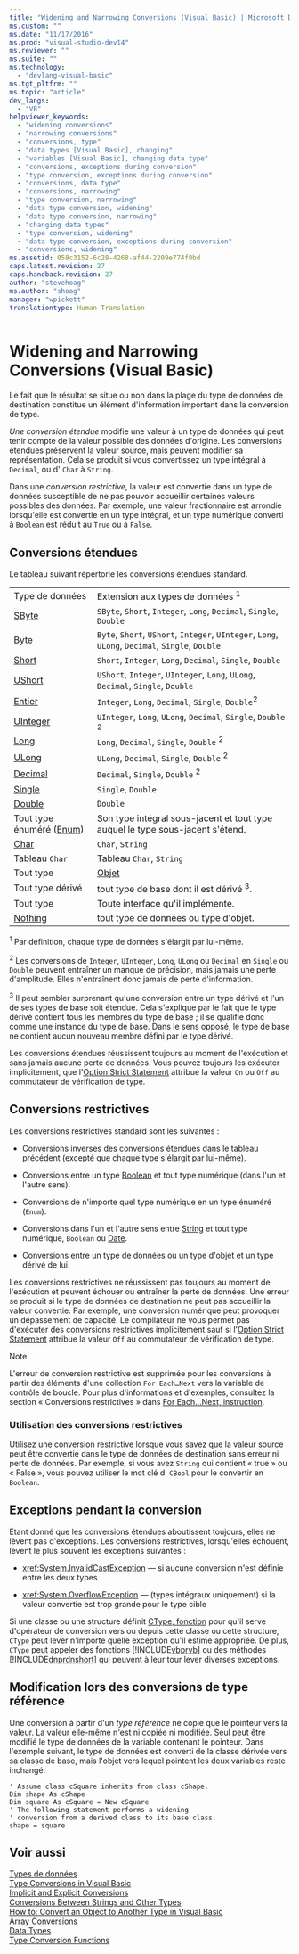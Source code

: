```yaml
---
title: "Widening and Narrowing Conversions (Visual Basic) | Microsoft Docs"
ms.custom: ""
ms.date: "11/17/2016"
ms.prod: "visual-studio-dev14"
ms.reviewer: ""
ms.suite: ""
ms.technology: 
  - "devlang-visual-basic"
ms.tgt_pltfrm: ""
ms.topic: "article"
dev_langs: 
  - "VB"
helpviewer_keywords: 
  - "widening conversions"
  - "narrowing conversions"
  - "conversions, type"
  - "data types [Visual Basic], changing"
  - "variables [Visual Basic], changing data type"
  - "conversions, exceptions during conversion"
  - "type conversion, exceptions during conversion"
  - "conversions, data type"
  - "conversions, narrowing"
  - "type conversion, narrowing"
  - "data type conversion, widening"
  - "data type conversion, narrowing"
  - "changing data types"
  - "type conversion, widening"
  - "data type conversion, exceptions during conversion"
  - "conversions, widening"
ms.assetid: 058c3152-6c28-4268-af44-2209e774f0bd
caps.latest.revision: 27
caps.handback.revision: 27
author: "stevehoag"
ms.author: "shoag"
manager: "wpickett"
translationtype: Human Translation
---
```

# Widening and Narrowing Conversions (Visual Basic)
Le fait que le résultat se situe ou non dans la plage du type de données de destination constitue un élément d'information important dans la conversion de type.  
  
 *Une conversion étendue* modifie une valeur à un type de données qui peut tenir compte de la valeur possible des données d'origine.  Les conversions étendues préservent la valeur source, mais peuvent modifier sa représentation.  Cela se produit si vous convertissez un type intégral à `Decimal`, ou d' `Char` à `String`.  
  
 Dans une *conversion restrictive*, la valeur est convertie dans un type de données susceptible de ne pas pouvoir accueillir certaines valeurs possibles des données.  Par exemple, une valeur fractionnaire est arrondie lorsqu'elle est convertie en un type intégral, et un type numérique converti à `Boolean` est réduit au `True` ou à `False`.  
  
## Conversions étendues  
 Le tableau suivant répertorie les conversions étendues standard.  
  
|||  
|-|-|  
|Type de données|Extension aux types de données <sup>1</sup>|  
|[SByte](../../../../visual-basic/language-reference/data-types/sbyte-data-type.md)|`SByte`, `Short`, `Integer`, `Long`, `Decimal`, `Single`, `Double`|  
|[Byte](../../../../visual-basic/language-reference/data-types/byte-data-type.md)|`Byte`, `Short`, `UShort`, `Integer`, `UInteger`, `Long`, `ULong`, `Decimal`, `Single`, `Double`|  
|[Short](../../../../visual-basic/language-reference/data-types/short-data-type.md)|`Short`, `Integer`, `Long`, `Decimal`, `Single`, `Double`|  
|[UShort](../../../../visual-basic/language-reference/data-types/ushort-data-type.md)|`UShort`, `Integer`, `UInteger`, `Long`, `ULong`, `Decimal`, `Single`, `Double`|  
|[Entier](../../../../visual-basic/language-reference/data-types/integer-data-type.md)|`Integer`, `Long`, `Decimal`, `Single`, `Double`<sup>2</sup>|  
|[UInteger](../../../../visual-basic/language-reference/data-types/uinteger-data-type.md)|`UInteger`, `Long`, `ULong`, `Decimal`, `Single`, `Double` <sup>2</sup>|  
|[Long](../../../../visual-basic/language-reference/data-types/long-data-type.md)|`Long`, `Decimal`, `Single`, `Double` <sup>2</sup>|  
|[ULong](../../../../visual-basic/language-reference/data-types/ulong-data-type.md)|`ULong`, `Decimal`, `Single`, `Double` <sup>2</sup>|  
|[Decimal](../../../../visual-basic/language-reference/data-types/decimal-data-type.md)|`Decimal`, `Single`, `Double` <sup>2</sup>|  
|[Single](../../../../visual-basic/language-reference/data-types/single-data-type.md)|`Single`, `Double`|  
|[Double](../../../../visual-basic/language-reference/data-types/double-data-type.md)|`Double`|  
|Tout type énuméré \([Enum](../../../../visual-basic/language-reference/statements/enum-statement.md)\)|Son type intégral sous\-jacent et tout type auquel le type sous\-jacent s'étend.|  
|[Char](../../../../visual-basic/language-reference/data-types/char-data-type.md)|`Char`, `String`|  
|Tableau `Char`|Tableau `Char`, `String`|  
|Tout type|[Objet](../../../../visual-basic/language-reference/data-types/object-data-type.md)|  
|Tout type dérivé|tout type de base dont il est dérivé <sup>3</sup>.|  
|Tout type|Toute interface qu'il implémente.|  
|[Nothing](../../../../visual-basic/language-reference/nothing.md)|tout type de données ou type d'objet.|  
  
 <sup>1</sup> Par définition, chaque type de données s'élargit par lui\-même.  
  
 <sup>2</sup> Les conversions de `Integer`, `UInteger`, `Long`, `ULong` ou `Decimal` en `Single` ou `Double` peuvent entraîner un manque de précision, mais jamais une perte d'amplitude.  Elles n'entraînent donc jamais de perte d'information.  
  
 <sup>3</sup> Il peut sembler surprenant qu'une conversion entre un type dérivé et l'un de ses types de base soit étendue.  Cela s'explique par le fait que le type dérivé contient tous les membres du type de base ; il se qualifie donc comme une instance du type de base.  Dans le sens opposé, le type de base ne contient aucun nouveau membre défini par le type dérivé.  
  
 Les conversions étendues réussissent toujours au moment de l'exécution et sans jamais aucune perte de données.  Vous pouvez toujours les exécuter implicitement, que l'[Option Strict Statement](../../../../visual-basic/language-reference/statements/option-strict-statement.md) attribue la valeur `On` ou `Off` au commutateur de vérification de type.  
  
## Conversions restrictives  
 Les conversions restrictives standard sont les suivantes :  
  
-   Conversions inverses des conversions étendues dans le tableau précédent \(excepté que chaque type s'élargit par lui\-même\).  
  
-   Conversions entre un type [Boolean](../../../../visual-basic/language-reference/data-types/boolean-data-type.md) et tout type numérique \(dans l'un et l'autre sens\).  
  
-   Conversions de n'importe quel type numérique en un type énuméré \(`Enum`\).  
  
-   Conversions dans l'un et l'autre sens entre [String](../../../../visual-basic/language-reference/data-types/string-data-type.md) et tout type numérique, `Boolean` ou [Date](../../../../visual-basic/language-reference/data-types/date-data-type.md).  
  
-   Conversions entre un type de données ou un type d'objet et un type dérivé de lui.  
  
 Les conversions restrictives ne réussissent pas toujours au moment de l'exécution et peuvent échouer ou entraîner la perte de données.  Une erreur se produit si le type de données de destination ne peut pas accueillir la valeur convertie.  Par exemple, une conversion numérique peut provoquer un dépassement de capacité.  Le compilateur ne vous permet pas d'exécuter des conversions restrictives implicitement sauf si l'[Option Strict Statement](../../../../visual-basic/language-reference/statements/option-strict-statement.md) attribue la valeur `Off` au commutateur de vérification de type.  
  
> [!NOTE]
>  L'erreur de conversion restrictive est supprimée pour les conversions à partir des éléments d'une collection `For Each…Next` vers la variable de contrôle de boucle.  Pour plus d'informations et d'exemples, consultez la section « Conversions restrictives » dans [For Each...Next, instruction](../../../../visual-basic/language-reference/statements/for-each-next-statement.md).  
  
### Utilisation des conversions restrictives  
 Utilisez une conversion restrictive lorsque vous savez que la valeur source peut être convertie dans le type de données de destination sans erreur ni perte de données.  Par exemple, si vous avez `String` qui contient « true » ou « False », vous pouvez utiliser le mot clé d' `CBool` pour le convertir en `Boolean`.  
  
## Exceptions pendant la conversion  
 Étant donné que les conversions étendues aboutissent toujours, elles ne lèvent pas d'exceptions.  Les conversions restrictives, lorsqu'elles échouent, lèvent le plus souvent les exceptions suivantes :  
  
-   <xref:System.InvalidCastException> — si aucune conversion n'est définie entre les deux types  
  
-   <xref:System.OverflowException> — \(types intégraux uniquement\) si la valeur convertie est trop grande pour le type cible  
  
 Si une classe ou une structure définit [CType, fonction](../../../../visual-basic/language-reference/functions/ctype-function.md) pour qu'il serve d'opérateur de conversion vers ou depuis cette classe ou cette structure, `CType` peut lever n'importe quelle exception qu'il estime appropriée.  De plus, `CType` peut appeler des fonctions  [!INCLUDE[vbprvb](../../../../csharp/programming-guide/concepts/linq/includes/vbprvb_md.md)] ou des méthodes [!INCLUDE[dnprdnshort](../../../../csharp/getting-started/includes/dnprdnshort_md.md)] qui peuvent à leur tour lever diverses exceptions.  
  
## Modification lors des conversions de type référence  
 Une conversion à partir d'un *type référence* ne copie que le pointeur vers la valeur.  La valeur elle\-même n'est ni copiée ni modifiée.  Seul peut être modifié le type de données de la variable contenant le pointeur.  Dans l'exemple suivant, le type de données est converti de la classe dérivée vers sa classe de base, mais l'objet vers lequel pointent les deux variables reste inchangé.  
  
```  
' Assume class cSquare inherits from class cShape.  
Dim shape As cShape  
Dim square As cSquare = New cSquare  
' The following statement performs a widening  
' conversion from a derived class to its base class.  
shape = square  
```  
  
## Voir aussi  
 [Types de données](../../../../visual-basic/programming-guide/language-features/data-types/index.md)   
 [Type Conversions in Visual Basic](../../../../visual-basic/programming-guide/language-features/data-types/type-conversions.md)   
 [Implicit and Explicit Conversions](../../../../visual-basic/programming-guide/language-features/data-types/implicit-and-explicit-conversions.md)   
 [Conversions Between Strings and Other Types](../../../../visual-basic/programming-guide/language-features/data-types/conversions-between-strings-and-other-types.md)   
 [How to: Convert an Object to Another Type in Visual Basic](../../../../visual-basic/programming-guide/language-features/data-types/how-to-convert-an-object-to-another-type.md)   
 [Array Conversions](../../../../visual-basic/programming-guide/language-features/data-types/array-conversions.md)   
 [Data Types](../../../../visual-basic/language-reference/data-types/data-type-summary.md)   
 [Type Conversion Functions](../../../../visual-basic/language-reference/functions/type-conversion-functions.md)